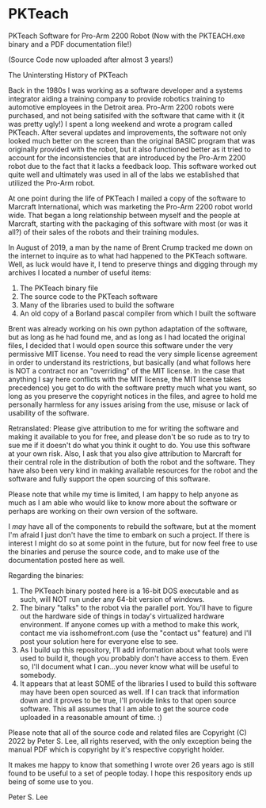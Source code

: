 # PKTeach
PKTeach Software for Pro-Arm 2200 Robot (Now with the PKTEACH.exe binary and a PDF documentation file!)

(Source Code now uploaded after almost 3 years!)

The Unintersting History of PKTeach

Back in the 1980s I was working as a software developer and a systems integrator aiding a training company to provide robotics training to automotive employees in the Detroit area. Pro-Arm 2200 robots were purchased, and not being satisifed with the software that came with it (it was pretty ugly!) I spent a long weekend and wrote a program called PKTeach. After several updates and improvements, the software not only looked much better on the screen than the original BASIC program that was originally provided with the robot, but it also functioned better as it tried to account for the inconsistencies that are introduced by the Pro-Arm 2200 robot due to the fact that it lacks a feedback loop. This software worked out quite well and ultimately was used in all of the labs we established that utilized the Pro-Arm robot.  

At one point during the life of PKTeach I mailed a copy of the software to Marcraft International, which was marketing the Pro-Arm 2200 robot world wide. That began a long relationship between myself and the people at Marcraft, starting with the packaging of this software with most (or was it all?) of their sales of the robots and their training modules. 

In August of 2019, a man by the  name of Brent Crump tracked me down on the internet to inquire as to what had happened to the PKTeach software. Well, as luck would have it, I tend to preserve things and digging through my archives I located a number of useful items:

1) The PKTeach binary file
2) The source code to the PKTeach software
3) Many of the libraries used to build the software
4) An old copy of a Borland pascal compiler from which I built the software

Brent was already working on his own python adaptation of the software, but as long as he had found me, and as long as I had located the original files, I decided that I would open source this software under the very permissive MIT license. You need to read the very simple license agreement in order to understand its restrictions, but basically (and what follows here is NOT a contract nor an "overriding" of the MIT license. In the case that anything I say here conflicts with the MIT license, the MIT license takes precedence) you get to do with the software pretty much what you want, so long as you preserve the copyright notices in the files, and agree to hold me personally harmless for any issues arising from the use, misuse or lack of usability of the software. 

Retranslated: Please give attribution to me for writing the software and making it available to you for free, and please don't be so rude as to try to sue me if it doesn't do what you think it ought to do. You use this software at your own risk. Also, I ask that you also give attribution to Marcraft for their central role in the distribution of both the robot and the software. They have also been very kind in making available resources for the robot and the software and fully support the open sourcing of this software.

Please note that while my time is limited, I am happy to help anyone as much as I am able who would like to know more about the software or perhaps are working on their own version of the software. 

I *may* have all of the components to rebuild the software, but at the moment I'm afraid I just don't have the time to embark on such a project. If there is interest I might do so at some point in the future, but for now feel free to use the binaries and peruse the source code, and to make use of the documentation posted here as well. 

Regarding the binaries: 
1) The PKTeach binary posted here is a 16-bit DOS executable and as such, will NOT run under any 64-bit version of windows. 
2) The binary "talks" to the robot via the parallel port. You'll have to figure out the hardware side of things in today's virtualized hardware environment. If anyone comes up with a method to make this work, contact me via isshomefront.com (use the "contact us" feature) and I'll post your solution here for everyone else to see.
3) As I build up this repository, I'll add information about what tools were used to build it, though you probably don't have access to them. Even so, I'll document what I can...you never know what will be useful to somebody. 
4) It appears that at least SOME of the libraries I used to build this software may have been open sourced as well. If I can track that information down and it proves to be true, I'll provide links to that open source software. This all assumes that I am able to get the source code uploaded in a reasonable amount of time.  :)

Please note that all of the source code and related files are Copyright (C) 2022 by Peter S. Lee, all rights reserved, with the only exception being the manual PDF which is copyright by it's respective copyright holder. 

It makes me happy to know that something I wrote over 26 years ago is still found to be useful to a set of people today. I hope this respository ends up being of some use to you. 

Peter S. Lee
